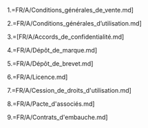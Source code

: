 1.=FR/A/Conditions_générales_de_vente.md]

2.=FR/A/Conditions_générales_d’utilisation.md]

3.=[FR/A/Accords_de_confidentialité.md]

4.=FR/A/Dépôt_de_marque.md]

5.=FR/A/Dépôt_de_brevet.md]

6.=FR/A/Licence.md]

7.=FR/A/Cession_de_droits_d'utilisation.md]

8.=FR/A/Pacte_d'associés.md]

9.=FR/A/Contrats_d'embauche.md]